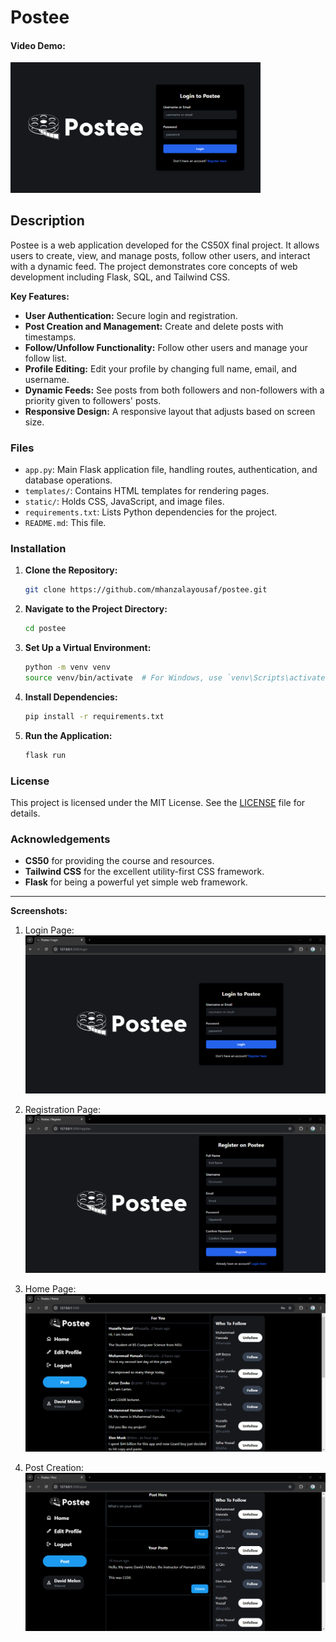 # Postee

#### Video Demo: 
<a href="https://youtu.be/BGdNbCRX53c">
  <img src="static/thumbnail.png" alt="Watch the video" width="400px">
</a>


## Description

Postee is a web application developed for the CS50X final project. It allows users to create, view, and manage posts, follow other users, and interact with a dynamic feed. The project demonstrates core concepts of web development including Flask, SQL, and Tailwind CSS. 

**Key Features:**
- **User Authentication:** Secure login and registration.
- **Post Creation and Management:** Create and delete posts with timestamps.
- **Follow/Unfollow Functionality:** Follow other users and manage your follow list.
- **Profile Editing:** Edit your profile by changing full name, email, and username.
- **Dynamic Feeds:** See posts from both followers and non-followers with a priority given to followers' posts.
- **Responsive Design:** A responsive layout that adjusts based on screen size.

### Files

- `app.py`: Main Flask application file, handling routes, authentication, and database operations.
- `templates/`: Contains HTML templates for rendering pages.
- `static/`: Holds CSS, JavaScript, and image files.
- `requirements.txt`: Lists Python dependencies for the project.
- `README.md`: This file.

### Installation

1. **Clone the Repository:**

    ```bash
    git clone https://github.com/mhanzalayousaf/postee.git
    ```

2. **Navigate to the Project Directory:**

    ```bash
    cd postee
    ```

3. **Set Up a Virtual Environment:**

    ```bash
    python -m venv venv
    source venv/bin/activate  # For Windows, use `venv\Scripts\activate`
    ```

4. **Install Dependencies:**

    ```bash
    pip install -r requirements.txt
    ```

5. **Run the Application:**

    ```bash
    flask run
    ```

### License

This project is licensed under the MIT License. See the [LICENSE](LICENSE) file for details.

### Acknowledgements

- **CS50** for providing the course and resources.
- **Tailwind CSS** for the excellent utility-first CSS framework.
- **Flask** for being a powerful yet simple web framework.

---

**Screenshots:**

1. Login Page:
   ![Login Page](static/screenshot-login.png)

2. Registration Page:
   ![Registration Page](static/screenshot-registration.png)

3. Home Page:
   ![Home Page](static/screenshot-home.png)

4. Post Creation:
   ![Post Creation](static/screenshot-post.png)

